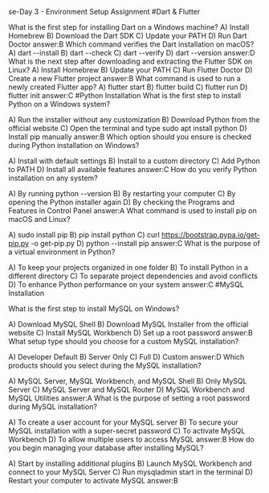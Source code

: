 se-Day 3 - Environment Setup Assignment
#Dart & Flutter

What is the first step for installing Dart on a Windows machine?
A) Install Homebrew 
B) Download the Dart SDK 
C) Update your PATH 
D) Run Dart Doctor
answer:B
Which command verifies the Dart installation on macOS?
A) dart --install 
B) dart --check 
C) dart --verify 
D) dart --version
answer:D
What is the next step after downloading and extracting the Flutter SDK on Linux?
A) Install Homebrew 
B) Update your PATH 
C) Run Flutter Doctor 
D) Create a new Flutter project
answer:B
What command is used to run a newly created Flutter app?
A) flutter start 
B) flutter build 
C) flutter run 
D) flutter init
answer:C
#Python Installation
What is the first step to install Python on a Windows system?

A) Run the installer without any customization 
B) Download Python from the official website 
C) Open the terminal and type sudo apt install python 
D) Install pip manually
answer:B
Which option should you ensure is checked during Python installation on Windows?

A) Install with default settings 
B) Install to a custom directory 
C) Add Python to PATH 
D) Install all available features
answer:C
How do you verify Python installation on any system?

A) By running python --version 
B) By restarting your computer 
C) By opening the Python installer again 
D) By checking the Programs and Features in Control Panel
answer:A
What command is used to install pip on macOS and Linux?

A) sudo install pip 
B) pip install python 
C) curl https://bootstrap.pypa.io/get-pip.py -o get-pip.py 
D) python --install pip
answer:C
What is the purpose of a virtual environment in Python?

A) To keep your projects organized in one folder 
B) To install Python in a different directory 
C) To separate project dependencies and avoid conflicts 
D) To enhance Python performance on your system
answer:C
#MySQL Installation

What is the first step to install MySQL on Windows?

A) Download MySQL Shell 
B) Download MySQL Installer from the official website 
C) Install MySQL Workbench 
D) Set up a root password
answer:B
What setup type should you choose for a custom MySQL installation?

A) Developer Default 
B) Server Only 
C) Full 
D) Custom
answer:D
Which products should you select during the MySQL installation?

A) MySQL Server, MySQL Workbench, and MySQL Shell 
B) Only MySQL Server 
C) MySQL Server and MySQL Router 
D) MySQL Workbench and MySQL Utilities
answer:A
What is the purpose of setting a root password during MySQL installation?

A) To create a user account for your MySQL server 
B) To secure your MySQL installation with a super-secret password 
C) To activate MySQL Workbench 
D) To allow multiple users to access MySQL
answer:B
How do you begin managing your database after installing MySQL?

A) Start by installing additional plugins 
B) Launch MySQL Workbench and connect to your MySQL Server 
C) Run mysqladmin start in the terminal 
D) Restart your computer to activate MySQL
answer:B
